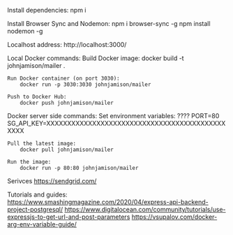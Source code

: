 Install dependencies:
    npm i

Install Browser Sync and Nodemon:
    npm i browser-sync -g
    npm install nodemon -g

Localhost address: http://localhost:3000/

Local Docker commands:
    Build Docker image:
        docker build -t johnjamison/mailer .

    Run Docker container (on port 3030):
        docker run -p 3030:3030 johnjamison/mailer

    Push to Docker Hub:
        docker push johnjamison/mailer

Docker server side commands:
    Set environment variables: ????
        PORT=80
        SG_API_KEY=XXXXXXXXXXXXXXXXXXXXXXXXXXXXXXXXXXXXXXXXXXXXXXX

    Pull the latest image:
        docker pull johnjamison/mailer

    Run the image:
        docker run -p 80:80 johnjamison/mailer

Serivces
https://sendgrid.com/

Tutorials and guides:
https://www.smashingmagazine.com/2020/04/express-api-backend-project-postgresql/
https://www.digitalocean.com/community/tutorials/use-expressjs-to-get-url-and-post-parameters
https://vsupalov.com/docker-arg-env-variable-guide/